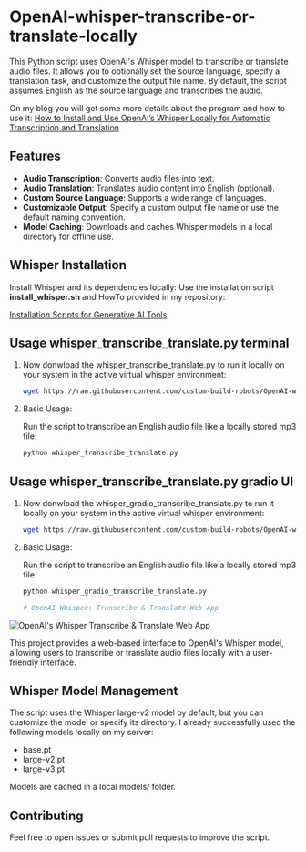 # OpenAI-whisper-transcribe-or-translate-locally

This Python script uses OpenAI's Whisper model to transcribe or translate audio files. It allows you to optionally set the source language, specify a translation task, and customize the output file name. By default, the script assumes English as the source language and transcribes the audio.

On my blog you will get some more details about the program and how to use it:
[How to Install and Use OpenAI’s Whisper Locally for Automatic Transcription and Translation](https://ai-box.eu/en/news/how-to-install-and-use-openais-whisper-locally-for-automatic-transcription-and-translation/1449/)

## Features

- **Audio Transcription**: Converts audio files into text.
- **Audio Translation**: Translates audio content into English (optional).
- **Custom Source Language**: Supports a wide range of languages.
- **Customizable Output**: Specify a custom output file name or use the default naming convention.
- **Model Caching**: Downloads and caches Whisper models in a local directory for offline use.


## Whisper Installation

Install Whisper and its dependencies locally: Use the installation script **install_whisper.sh** and HowTo provided in my repository:

[Installation Scripts for Generative AI Tools](https://github.com/custom-build-robots/Installation-Scripts-for-Generative-AI-Tools)


## Usage whisper_transcribe_translate.py terminal
1. Now donwload the whisper_transcribe_translate.py to run it locally on your system in the active virtual whisper environment:
   ```bash
   wget https://raw.githubusercontent.com/custom-build-robots/OpenAI-whisper-transcribe-or-translate-locally/refs/heads/main/whisper_transcribe_translate.py
2. Basic Usage:

   Run the script to transcribe an English audio file like a locally stored mp3 file:
   ```bash
   python whisper_transcribe_translate.py

## Usage whisper_transcribe_translate.py gradio UI
1. Now donwload the whisper_gradio_transcribe_translate.py to run it locally on your system in the active virtual whisper environment:
   ```bash
   wget https://raw.githubusercontent.com/custom-build-robots/OpenAI-whisper-transcribe-or-translate-locally/refs/heads/main/whisper_gradio_transcribe_translate.py
2. Basic Usage:

   Run the script to transcribe an English audio file like a locally stored mp3 file:
   ```bash
   python whisper_gradio_transcribe_translate.py

   # OpenAI Whisper: Transcribe & Translate Web App

![OpenAI's Whisper Transcribe & Translate Web App](https://ai-box.eu/wp-content/uploads/2024/12/OpenAIs_Whisper_transcribe_translate_web_app-1280x640.png)

This project provides a web-based interface to OpenAI's Whisper model, allowing users to transcribe or translate audio files locally with a user-friendly interface.

   
## Whisper Model Management
The script uses the Whisper large-v2 model by default, but you can customize the model or specify its directory.
I already successfully used the following models locally on my server:
- base.pt  
- large-v2.pt
- large-v3.pt

Models are cached in a local models/ folder.

## Contributing
Feel free to open issues or submit pull requests to improve the script.
